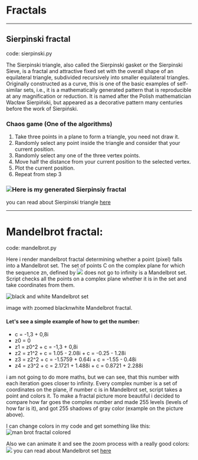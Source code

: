 # Fractals
***
## Sierpinski fractal
code: sierpinski.py 

The Sierpinski triangle, also called the Sierpinski gasket or the Sierpinski Sieve, is a fractal and attractive fixed set with the overall shape of an equilateral triangle, subdivided recursively into smaller equilateral triangles. Originally constructed as a curve, this is one of the basic examples of self-similar sets, i.e., it is a mathematically generated pattern that is reproducible at any magnification or reduction. It is named after the Polish mathematician Wacław Sierpiński, but appeared as a decorative pattern many centuries before the work of Sierpiński.
### Chaos game (One of the algorithms) 
1. Take three points in a plane to form a triangle, you need not draw it.
2. Randomly select any point inside the triangle and consider that your current position.
3. Randomly select any one of the three vertex points.
4. Move half the distance from your current position to the selected vertex.
5. Plot the current position.
6. Repeat from step 3
### ![Here is my generated Sierpinsiy fractal](https://pp.userapi.com/c850428/v850428205/2d5b/b_d_ipZD6bs.jpg "Sierpinsli fractal")
you can read about Sierpinski triangle [here](https://en.wikipedia.org/wiki/Sierpinski_triangle) 
***

# Mandelbrot fractal:
code: mandelbrot.py

Here i render mandelbrot fractal determining whether a point (pixel) falls into a Mandelbrot set. 
The set of points C on the complex plane for which the sequence zn, defined by  ![](https://pp.userapi.com/c850428/v850428052/2b80/sL3aPACMNoc.jpg)
does not go to infinity is a Mandelbrot set. Script checks all the points on a complex plane whether it is in the set and take coordinates from them. 

![black and white Mandelbrot set](https://pp.userapi.com/c850428/v850428205/2d62/mZ8kvMk0540.jpg "Man set")

image with zoomed blacknwhite Mandelbrot fractal.

#### Let's see a simple example of how to get the number:
* c = -1,3 + 0,8i
* z0 = 0
* z1 = z0^2 + c = -1,3 + 0,8i
* z2 = z1^2 + c = 1.05 - 2.08i + c = -0.25 - 1.28i
* z3 = z2^2 + c = -1.5759 + 0.64i + c = -1.55 - 0.48i
* z4 = z3^2 + c = 2.1721 + 1.488i + c =  0.8721 + 2.288i

i am not going to do more maths, but we can see, that this number with each iteration goes closer to infinity. Every complex number is a set of coordinates on the plane, if number c is in Mandelbrot set, script takes a point and colors it. To make a fractal picture more beautiful i decided to compare how far goes the complex number and made 255 levels (levels of how far is it), and got 255 shadows of gray color (example on the picture above).


I can change colors in my code and get something like this:
![](https://pp.userapi.com/c850428/v850428205/2d7f/y1glYHUrW_s.jpg "man brot fractal colored")

Also we can animate it and see the zoom process with a really good colors:
![](https://github.com/GrabFedor/fractals/blob/master/manbrot.gif)
you can read about Mandelbrot set [here](https://en.wikipedia.org/wiki/Mandelbrot_set)
